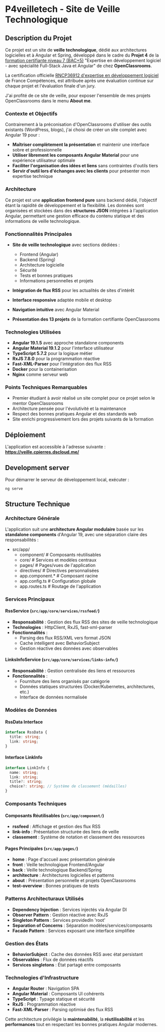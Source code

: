 # P4veilletech - Site de Veille Technologique

## Description du Projet

Ce projet est un site de **veille technologique**, dédié aux architectures logicielles et à Angular et Spring, développé dans le cadre du **Projet 4** de la <a href="https://openclassrooms.com/fr/paths/533-developpeur-full-stack-java-et-angular" target="_blank">formation certifiante niveau 7 (BAC+5)</a> "Expertise en développement logiciel - avec spécialité Full-Stack Java et Angular" de chez **OpenClassrooms**.

La certification officielle <a href="https://www.francecompetences.fr/recherche/rncp/36912/" target="_blank">RNCP36912 d'expertise en développement logiciel</a> de France Compétences, est attribuée après une évaluation continue sur chaque projet et l'évaluation finale d'un jury. 

J'ai profité de ce site de veille, pour exposer l'ensemble de mes projets OpenClassrooms dans le menu **About me**. 

### Contexte et Objectifs

Contrairement à la préconisation d'OpenClassrooms d'utiliser des outils existants (WordPress, blogs), j'ai choisi de créer un site complet avec Angular 19 pour :

- **Maîtriser complètement la présentation** et maintenir une interface sobre et professionnelle
- **Utiliser librement les composants Angular Material** pour une expérience utilisateur optimale
- **Faciliter l'organisation des idées et liens** sans contraintes d'outils tiers
- **Servir d'outil lors d'échanges avec les clients** pour présenter mon expertise technique

### Architecture

Ce projet est une **application frontend pure** sans backend dédié, l'objectif étant la rapidité de développement et la flexibilité. 
Les données sont organisées et stockées dans des **structures JSON** intégrées à l'application Angular, permettant une gestion efficace du contenu statique et des informations de veille technologique.

### Fonctionnalités Principales

- **Site de veille technologique** avec sections dédiées :
  - Frontend (Angular)
  - Backend (Spring)
  - Architecture logicielle
  - Sécurité
  - Tests et bonnes pratiques
  - Informations personnelles et projets

- **Intégration de flux RSS** pour les actualités de sites d'intérêt
- **Interface responsive** adaptée mobile et desktop
- **Navigation intuitive** avec Angular Material
- **Présentation des 13 projets** de la formation certifiante OpenClassrooms

### Technologies Utilisées

- **Angular 19.1.5** avec approche standalone components
- **Angular Material 19.1.2** pour l'interface utilisateur
- **TypeScript 5.7.2** pour la logique métier
- **RxJS 7.8.0** pour la programmation réactive
- **Fast-XML-Parser** pour l'intégration des flux RSS
- **Docker** pour la containerisation
- **Nginx** comme serveur web

### Points Techniques Remarquables

- Premier étudiant à avoir réalisé un site complet pour ce projet selon le mentor OpenClassrooms
- Architecture pensée pour l'évolutivité et la maintenance
- Respect des bonnes pratiques Angular et des standards web
- Site enrichi progressivement lors des projets suivants de la formation

## Déploiement

L'application est  accessible à l'adresse suivante :
**https://veille.cpierres.dscloud.me/**

## Development server

Pour démarrer le serveur de développement local, exécuter :

```bash
ng serve
```

## Structure Technique

### Architecture Générale

L'application suit une **architecture Angular modulaire** basée sur les **standalone components** d'Angular 19, avec une séparation claire des responsabilités :

- src/app/ 
  - component/ # Composants réutilisables 
  - core/ # Services et modèles centraux 
  - pages/ # Pages/vues de l'application 
  - directives/ # Directives personnalisées 
  - app.component.* # Composant racine 
  - app.config.ts # Configuration globale 
  - app.routes.ts # Routage de l'application


### Services Principaux

#### **RssService** (`src/app/core/services/rssfeed/`)
- **Responsabilité** : Gestion des flux RSS des sites de veille technologique
- **Technologies** : HttpClient, RxJS, fast-xml-parser
- **Fonctionnalités** :
  - Parsing des flux RSS/XML vers format JSON
  - Cache intelligent avec BehaviorSubject
  - Gestion réactive des données avec observables

#### **LinksInfoService** (`src/app/core/services/links-info/`)
- **Responsabilité** : Gestion centralisée des liens et ressources
- **Fonctionnalités** :
  - Fourniture des liens organisés par catégorie
  - Données statiques structurées (Docker/Kubernetes, architectures, etc.)
  - Interface de données normalisée

### Modèles de Données

#### **RssData** Interface
```typescript
interface RssData {
  title: string;
  link: string;
}
```

#### Interface **LinkInfo**
```typescript
interface LinkInfo {
  name: string;
  link: string;
  title?: string;
  choice?: string; // Système de classement (médailles)
}
```
### Composants Techniques
#### **Composants Réutilisables** (`src/app/component/`)
- **rssfeed** : Affichage et gestion des flux RSS
- **link-info** : Présentation structurée des liens de veille
- **classement** : Système de notation et classement des ressources

#### **Pages Principales** (`src/app/pages/`)
- **home** : Page d'accueil avec présentation générale
- **front** : Veille technologique Frontend/Angular
- **back** : Veille technologique Backend/Spring
- **architecture** : Architectures logicielles et patterns
- **about** : Présentation personnelle et projets OpenClassrooms
- **test-overview** : Bonnes pratiques de tests

### Patterns Architecturaux Utilisés
- **Dependency Injection** : Services injectés via Angular DI
- **Observer Pattern** : Gestion réactive avec RxJS
- **Singleton Pattern** : Services providedIn 'root'
- **Separation of Concerns** : Séparation modèles/services/composants
- **Facade Pattern** : Services exposant une interface simplifiée

### Gestion des États
- **BehaviorSubject** : Cache des données RSS avec état persistant
- **Observables** : Flux de données réactifs
- **Services singletons** : État partagé entre composants

### Technologies d'Infrastructure
- **Angular Router** : Navigation SPA
- **Angular Material** : Composants UI cohérents
- **TypeScript** : Typage statique et sécurité
- **RxJS** : Programmation réactive
- **Fast-XML-Parser** : Parsing optimisé des flux RSS

Cette architecture privilégie la **maintenabilité**, la **réutilisabilité** et les **performances** tout en respectant les bonnes pratiques Angular modernes.
